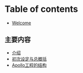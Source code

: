 # Table of contents

* [Welcome](README.md)

## 主要内容 <a id="main-group"></a>

* [介绍](main-group/describe.md)
* [初次设定与总概括](main-group/first-step.md)
* [Apollo工程的结构](main-group/project-structure.md)


